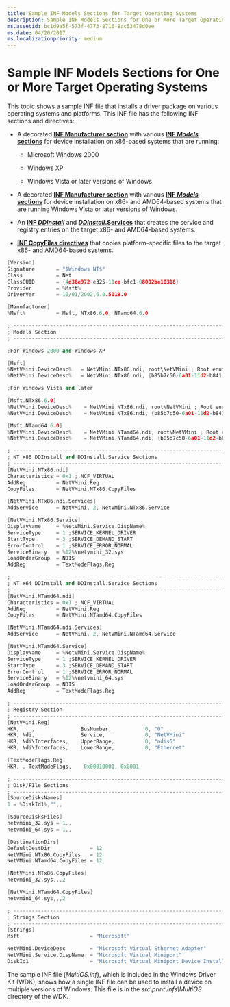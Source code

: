 ```yaml
---
title: Sample INF Models Sections for Target Operating Systems
description: Sample INF Models Sections for One or More Target Operating Systems
ms.assetid: bc1d9a5f-573f-4773-8716-8ac53478d0ee
ms.date: 04/20/2017
ms.localizationpriority: medium
---
```


# Sample INF Models Sections for One or More Target Operating Systems


This topic shows a sample INF file that installs a driver package on various operating systems and platforms. This INF file has the following INF sections and directives:

- A decorated [**INF Manufacturer section**](inf-manufacturer-section.md) with various [**INF *Models* sections**](inf-models-section.md) for device installation on x86-based systems that are running:

  -   Microsoft Windows 2000

  -   Windows XP

  -   Windows Vista or later versions of Windows

- A decorated [**INF Manufacturer section**](inf-manufacturer-section.md) with various [**INF *Models* sections**](inf-models-section.md) for device installation on x86- and AMD64-based systems that are running Windows Vista or later versions of Windows.

- An [**INF *DDInstall***](inf-ddinstall-section.md) and [***DDInstall*.Services**](inf-ddinstall-services-section.md) that creates the service and registry entries on the target x86- and AMD64-based systems.

- [**INF CopyFiles directives**](inf-copyfiles-directive.md) that copies platform-specific files to the target x86- and AMD64-based systems.

```cpp
[Version]
Signature       = "$Windows NT$"
Class           = Net
ClassGUID       = {4d36e972-e325-11ce-bfc1-08002be10318}
Provider        = %Msft%
DriverVer       = 10/01/2002,6.0.5019.0

[Manufacturer]
%Msft%          = Msft, NTx86.6.0, NTamd64.6.0

; ----------------------------------------------------------------------
; Models Section
; ----------------------------------------------------------------------

;For Windows 2000 and Windows XP

[Msft]
%NetVMini.DeviceDesc%   = NetVMini.NTx86.ndi, root\NetVMini ; Root enumerated 
%NetVMini.DeviceDesc%   = NetVMini.NTx86.ndi, {b85b7c50-6a01-11d2-b841-00c04fad5171}\NetVMini ; Toaster Bus enumerated 

;For Windows Vista and later

[Msft.NTx86.6.0]
%NetVMini.DeviceDesc%    = NetVMini.NTx86.ndi, root\NetVMini ; Root enumerated 
%NetVMini.DeviceDesc%    = NetVMini.NTx86.ndi, {b85b7c50-6a01-11d2-b841-00c04fad5171}\NetVMini ; Toaster Bus enumerated 

[Msft.NTamd64.6.0]
%NetVMini.DeviceDesc%    = NetVMini.NTamd64.ndi, root\NetVMini ; Root enumerated 
%NetVMini.DeviceDesc%    = NetVMini.NTamd64.ndi, {b85b7c50-6a01-11d2-b841-00c04fad5171}\NetVMini ; Toaster Bus enumerated 

; ----------------------------------------------------------------------
; NT x86 DDInstall and DDInstall.Service Sections
; ----------------------------------------------------------------------
[NetVMini.NTx86.ndi]
Characteristics = 0x1 ; NCF_VIRTUAL
AddReg          = NetVMini.Reg
CopyFiles       = NetVMini.NTx86.CopyFiles

[NetVMini.NTx86.ndi.Services]
AddService      = NetVMini, 2, NetVMini.NTx86.Service

[NetVMini.NTx86.Service]
DisplayName     = %NetVMini.Service.DispName%
ServiceType     = 1 ;SERVICE_KERNEL_DRIVER
StartType       = 3 ;SERVICE_DEMAND_START
ErrorControl    = 1 ;SERVICE_ERROR_NORMAL
ServiceBinary   = %12%\netvmini_32.sys
LoadOrderGroup  = NDIS
AddReg          = TextModeFlags.Reg

; ----------------------------------------------------------------------
; NT x64 DDInstall and DDInstall.Service Sections
; ----------------------------------------------------------------------
[NetVMini.NTamd64.ndi]
Characteristics = 0x1 ; NCF_VIRTUAL
AddReg          = NetVMini.Reg
CopyFiles       = NetVMini.NTamd64.CopyFiles

[NetVMini.NTamd64.ndi.Services]
AddService      = NetVMini, 2, NetVMini.NTamd64.Service

[NetVMini.NTamd64.Service]
DisplayName     = %NetVMini.Service.DispName%
ServiceType     = 1 ;SERVICE_KERNEL_DRIVER
StartType       = 3 ;SERVICE_DEMAND_START
ErrorControl    = 1 ;SERVICE_ERROR_NORMAL
ServiceBinary   = %12%\netvmini_64.sys
LoadOrderGroup  = NDIS
AddReg          = TextModeFlags.Reg

; ----------------------------------------------------------------------
; Registry Section
; ----------------------------------------------------------------------
[NetVMini.Reg]
HKR,    ,               BusNumber,           0, "0" 
HKR, Ndi,               Service,             0, "NetVMini"
HKR, Ndi\Interfaces,    UpperRange,          0, "ndis5"
HKR, Ndi\Interfaces,    LowerRange,          0, "Ethernet"

[TextModeFlags.Reg]
HKR, , TextModeFlags,    0x00010001, 0x0001

; ----------------------------------------------------------------------
; Disk/FIle Sections
; ----------------------------------------------------------------------
[SourceDisksNames]
1 = %DiskId1%,"",,

[SourceDisksFiles]
netvmini_32.sys = 1,,
netvmini_64.sys = 1,,

[DestinationDirs]
DefaultDestDir             = 12
NetVMini.NTx86.CopyFiles   = 12
NetVMini.NTamd64.CopyFiles = 12

[NetVMini.NTx86.CopyFiles]
netvmini_32.sys,,,2

[NetVMini.NTamd64.CopyFiles]
netvmini_64.sys,,,2

; ----------------------------------------------------------------------
; Strings Section
; ----------------------------------------------------------------------
[Strings]
Msft                       = "Microsoft"      

NetVMini.DeviceDesc        = "Microsoft Virtual Ethernet Adapter"
NetVMini.Service.DispName  = "Microsoft Virtual Miniport"
DiskId1                    = "Microsoft Virtual Miniport Device Installation Disk #1"
```

The sample INF file (*MultiOS.inf*), which is included in the Windows Driver Kit (WDK), shows how a single INF file can be used to install a device on multiple versions of Windows. This file is in the *src\\print\\infs\\MultiOS* directory of the WDK.

 

 





